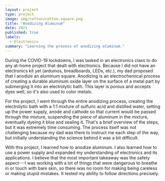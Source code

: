 ```yaml
---
layout: project
type: project
image: img/cotton/cotton-square.png
title: "Anodizing Aluminum"
date: 2021
published: true
labels:
  - Electronics
summary: "Learning the process of anodizing aluminum."
---
```


During the COVID-19 lockdowns, I was tasked in an electronics class to do any at-home project that dealt with electronics. Because I did not have an electronics kit yet (arduinos, breadboards, LEDs, etc.), my dad proposed that I anodize an aluminum square. Anodizing is an electrochemical process of creating a durable aluminum oxide layer on the surface of a metal part by submerging it into an electrolytic bath. This layer is porous and accepts dyes well, so it's also used to color metals.

For the project, I went through the entire anodizing process, creating the electrolytic bath with a 1:1 mixture of sulfuric acid and distilled water, setting up the power supply, anode and cathode so that current would be passed through the mixture, suspending the piece of aluminum in the mixture, eventually dyeing it blue and sealing it. That's a brief overview of the steps, but it was extremely time consuming. The process itself was not challenging because my dad was there to instruct me each step of the way, but initially understanding the science behind it was a bit difficult.

With this project, I learned how to anodize aluminum. I also learned how to use a power supply and expanded my understanding of electronics and its applications. I believe that the most important takeaway was the safety aspect---I was working with a lot of things that were dangerous to breathe in or touch with bare skin, so there was no room for making being careless or making stupid mistakes. It tested my ability to follow directions precisely.
